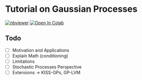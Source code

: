# Tutorial on Gaussian Processes 

[![nbviewer](https://raw.githubusercontent.com/jupyter/design/master/logos/Badges/nbviewer_badge.svg)](https://nbviewer.jupyter.org/github/kdkalvik/gaussian-processes-tutorial/blob/main/gaussian_processes_tutorial.ipynb) [![Open In Colab](https://colab.research.google.com/assets/colab-badge.svg)](https://colab.research.google.com/github/kdkalvik/gaussian-processes-tutorial/blob/main/gaussian_processes_tutorial.ipynb)

## Todo
- [ ] Motivation and Applications
- [ ] Explain Math (conditioning)
- [ ] Limitations
- [ ] Stochastic Processes Perspective 
- [ ] Extensions -> KISS-GPs, GP-LVM  
